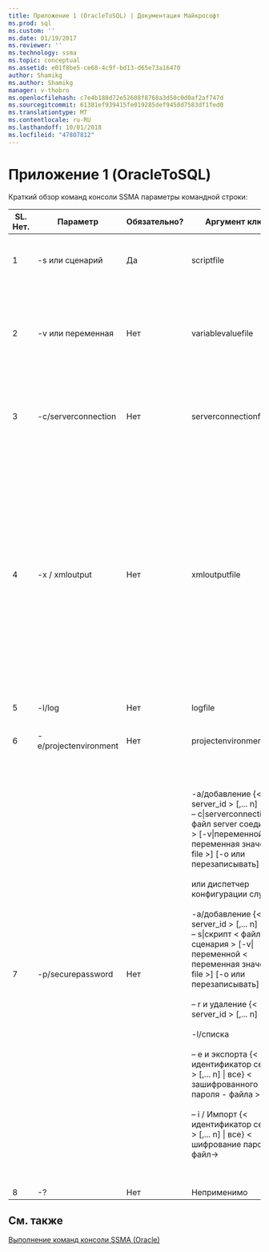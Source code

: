 ```yaml
---
title: Приложение 1 (OracleToSQL) | Документация Майкрософт
ms.prod: sql
ms.custom: ''
ms.date: 01/19/2017
ms.reviewer: ''
ms.technology: ssma
ms.topic: conceptual
ms.assetid: e01f8be5-ce68-4c9f-bd13-d65e73a16470
author: Shamikg
ms.author: Shamikg
manager: v-thobro
ms.openlocfilehash: c7e4b188d72e52608f8768a3d50c0d0af2af747d
ms.sourcegitcommit: 61381ef939415fe019285def9450d7583df1fed0
ms.translationtype: MT
ms.contentlocale: ru-RU
ms.lasthandoff: 10/01/2018
ms.locfileid: "47807812"
---
```

# <a name="appendix---1-oracletosql"></a>Приложение 1 (OracleToSQL)
Краткий обзор команд консоли SSMA параметры командной строки:  
  
|SL. Нет.|Параметр|Обязательно?|Аргумент ключа|Допустимые значения|  
|-----------|----------|-------------|-------------------|--------------------|  
|1|-s или сценарий|Да|scriptfile|Допустимое имя XML-файла.<br /><br />Файл определения скрипта консоли.|  
|2|-v или переменная|Нет|variablevaluefile|Допустимое имя XML-файла.<br /><br />Если в файле сценария используются переменные, должен быть указан этот файл.|  
|3|-c/serverconnection|Нет|serverconnectionfile|Допустимое имя XML-файла.<br /><br />Этот файл содержит сведения о подключении сервера.|  
|4|-x / xmloutput|Нет|xmloutputfile|Этот параметр указывает, выходные данные консоли в формате XML. Если этот параметр не указан, по умолчанию выводится в ТЕКСТОВОМ формате.<br /><br />Если xmloutputfile не указан, выходные данные XML направляется `STDOUT`.<br /><br />Xmloutputfile — это имя файла, в который записывается в выходных данных консоли в формате XML.|  
|5|-l/log|Нет|logfile|Допустимое имя файла.|  
|6|-e/projectenvironment|Нет|projectenvironmentfolder|Допустимое имя папки с файлами среды проекта SSMA.|  
|7|-p/securepassword|Нет|-a/добавление {< server_id > [,... n] &#124; все} – c&#124;serverconnection < файл server соединения > [-v&#124;переменной < переменная значение file >] [-o или перезаписывать]<br /><br />или диспетчер конфигурации служб<br /><br />-a/добавление {< server_id > [,... n] &#124; все} – s&#124;скрипт < файл сценария > [-v&#124;переменной < переменная значение file >] [-o или перезаписывать]<br /><br />– r и удаление {< server_id > [,... n] &#124; все}<br /><br />-l/списка<br /><br />– e и экспорта {< идентификатор сервера > [,... n] &#124; все} < зашифрованного пароля - файла ><br /><br />– i / Импорт {< идентификатор сервера > [,... n] &#124; все} < шифрование пароля файл->|Если указано, этот параметр не должны объединяться с любыми другими параметрами.<br /><br />Идентификатор сервера: Уникальный идентификатор, предоставленный для сервера {строка}<br /><br />файл для подключения сервера: файл определения сервера (serverconnectionfile или scriptfile).<br /><br />файл переменная значение: она является файлом определения переменной и используется в файл для подключения сервера.<br /><br />пароль файл с шифрованием: он представляет собой файл паролей сервера, зашифрованные с помощью пользовательской парольную фразу.|  
|8|-?|Нет|Неприменимо|Неприменимо|  
  
## <a name="see-also"></a>См. также  
[Выполнение команд консоли SSMA (Oracle)](http://msdn.microsoft.com/en-us/7228ccba-c69f-4b4c-8664-01a2750183c5)  
  
